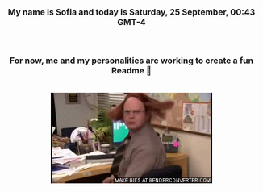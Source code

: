 


<div align="center">
<h3 >My name is Sofia and today is Saturday, 25 September, 00:43 GMT-4</h3><br>
<h3 >For now, me and my personalities are working to create a fun Readme 👋
</h3><br>
<img src='img/dwight.gif' alt='working...'/>
</div>
